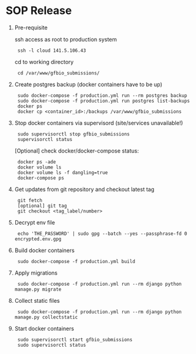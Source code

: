 # SOP Release1. Pre-requisite      ssh access as root to production system           ssh -l cloud 141.5.106.43      cd to working directory        cd /var/www/gfbio_submissions/1. Create postgres backup (docker containers have to be up)        sudo docker-compose -f production.yml run --rm postgres backup		sudo docker-compose -f production.yml run postgres list-backups		docker ps		docker cp <container_id>:/backups /var/www/gfbio_submissions       1. Stop docker containers via supervisord (site/services unavailable!)		sudo supervisorctl stop gfbio_submissions		supervisorctl status	[Optional] check docker/docker-compose status:			docker ps -ade		docker volume ls		docker volume ls -f dangling=true		docker-compose ps1. Get updates from git repository and checkout latest tag		git fetch		[optional] git tag		git checkout <tag_label/number>1. Decrypt env file		echo 'THE_PASSWORD' | sudo gpg --batch --yes --passphrase-fd 0 encrypted.env.gpg1. Build docker containers		sudo docker-compose -f production.yml build1. Apply migrations		sudo docker-compose -f production.yml run --rm django python manage.py migrate1. Collect static files		sudo docker-compose -f production.yml run --rm django python manage.py collectstatic1. Start docker containers		sudo supervisorctl start gfbio_submissions		sudo supervisorctl status		